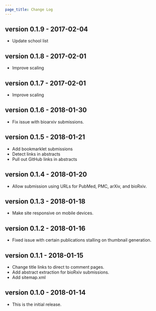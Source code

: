 ```yaml
---
page_title: Change Log
---
```


## version 0.1.9 - 2017-02-04

* Update school list

## version 0.1.8 - 2017-02-01

* Improve scaling

## version 0.1.7 - 2017-02-01

* Improve scaling

## version 0.1.6 - 2018-01-30

* Fix issue with bioarxiv submissions.

## version 0.1.5 - 2018-01-21

* Add bookmarklet submissions
* Detect links in abstracts
* Pull out GitHub links in abstracts

## version 0.1.4 - 2018-01-20

* Allow submission using URLs for PubMed, PMC, arXiv, and bioRxiv.

## version 0.1.3 - 2018-01-18

* Make site responsive on mobile devices.

## version 0.1.2 - 2018-01-16

* Fixed issue with certain publications stalling on thumbnail generation.

## version 0.1.1 - 2018-01-15

* Change title links to direct to comment pages.
* Add abstract extraction for bioRxiv submissions.
* Add sitemap.xml

## version 0.1.0 - 2018-01-14

* This is the initial release.